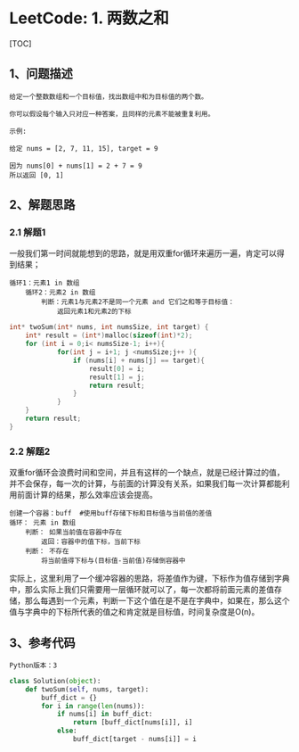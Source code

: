 # LeetCode: 1. 两数之和

[TOC]

## 1、问题描述

```
给定一个整数数组和一个目标值，找出数组中和为目标值的两个数。

你可以假设每个输入只对应一种答案，且同样的元素不能被重复利用。

示例:

给定 nums = [2, 7, 11, 15], target = 9

因为 nums[0] + nums[1] = 2 + 7 = 9
所以返回 [0, 1]
```



## 2、解题思路

### 2.1 解题1

​	一般我们第一时间就能想到的思路，就是用双重for循环来遍历一遍，肯定可以得到结果；

```
循环1：元素1 in 数组
	循环2：元素2 in 数组
		判断：元素1与元素2不是同一个元素 and 它们之和等于目标值：
			返回元素1和元素2的下标
```

```c
int* twoSum(int* nums, int numsSize, int target) {
    int* result = (int*)malloc(sizeof(int)*2);
    for (int i = 0;i< numsSize-1; i++){
            for(int j = i+1; j <numsSize;j++ ){
                if (nums[i] + nums[j] == target){
                    result[0] = i;
                    result[1] = j;
                    return result;
                }
            }   
    }
    return result;
}
```



### 2.2 解题2

​	双重for循环会浪费时间和空间，并且有这样的一个缺点，就是已经计算过的值，并不会保存，每一次的计算，与前面的计算没有关系，如果我们每一次计算都能利用前面计算的结果，那么效率应该会提高。

```
创建一个容器：buff  #使用buff存储下标和目标值与当前值的差值
循环： 元素 in 数组
	判断： 如果当前值在容器中存在
		返回：容器中的值下标，当前下标
	判断： 不存在
		将当前值得下标与(目标值-当前值)存储倒容器中
```

​	实际上，这里利用了一个缓冲容器的思路，将差值作为键，下标作为值存储到字典中，那么实际上我们只需要用一层循环就可以了，每一次都将前面元素的差值存储，那么每遇到一个元素，判断一下这个值在是不是在字典中，如果在，那么这个值与字典中的下标所代表的值之和肯定就是目标值，时间复杂度是O(n)。

## 3、参考代码

```
Python版本：3
```

```python
class Solution(object):
    def twoSum(self, nums, target):
        buff_dict = {}
        for i in range(len(nums)):
            if nums[i] in buff_dict:
                return [buff_dict[nums[i]], i]
            else:
                buff_dict[target - nums[i]] = i
```




